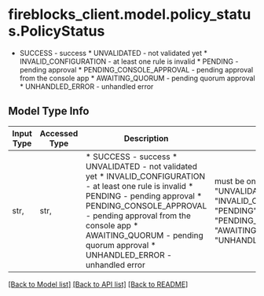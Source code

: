 # fireblocks_client.model.policy_status.PolicyStatus

* SUCCESS - success * UNVALIDATED - not validated yet * INVALID_CONFIGURATION - at least one rule is invalid * PENDING - pending approval * PENDING_CONSOLE_APPROVAL - pending approval from the console app * AWAITING_QUORUM - pending quorum approval * UNHANDLED_ERROR - unhandled error 

## Model Type Info
Input Type | Accessed Type | Description | Notes
------------ | ------------- | ------------- | -------------
str,  | str,  | * SUCCESS - success * UNVALIDATED - not validated yet * INVALID_CONFIGURATION - at least one rule is invalid * PENDING - pending approval * PENDING_CONSOLE_APPROVAL - pending approval from the console app * AWAITING_QUORUM - pending quorum approval * UNHANDLED_ERROR - unhandled error  | must be one of ["SUCCESS", "UNVALIDATED", "INVALID_CONFIGURATION", "PENDING", "PENDING_CONSOLE_APPROVAL", "AWAITING_QUORUM", "UNHANDLED_ERROR", ] 

[[Back to Model list]](../../README.md#documentation-for-models) [[Back to API list]](../../README.md#documentation-for-api-endpoints) [[Back to README]](../../README.md)

